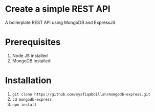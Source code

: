 # Create a simple REST API 
A boilerplate REST API using MongoDB and ExpressJS
# Prerequisites 
1. Node JS installed 
2. MongoDB installed
# Installation 
1. `git clone https://github.com/syafiqabdillah/mongodb-express.git`
2. `cd mongodb-express`
3. `npm install` 
